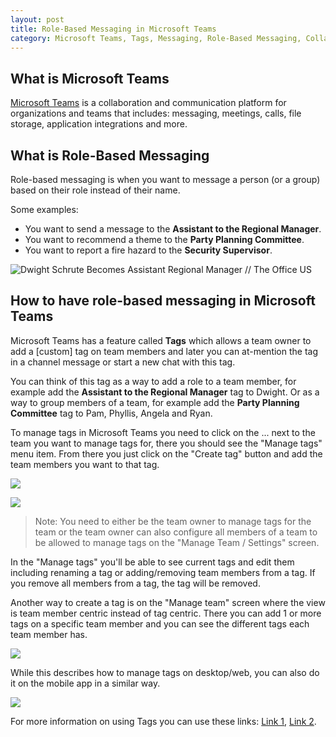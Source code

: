 ```yaml
---
layout: post
title: Role-Based Messaging in Microsoft Teams
category: Microsoft Teams, Tags, Messaging, Role-Based Messaging, Collaboration, Telecommunication
---
```


## What is Microsoft Teams ##

[Microsoft Teams](https://www.microsoft.com/en-us/microsoft-365/microsoft-teams/group-chat-software) is a collaboration and communication platform for organizations and teams that includes: messaging, meetings, calls, file storage, application integrations and more.

## What is Role-Based Messaging ##

Role-based messaging is when you want to message a person (or a group) based on their role instead of their name.

Some examples:
* You want to send a message to the **Assistant to the Regional Manager**.
* You want to recommend a theme to the **Party Planning Committee**.
* You want to report a fire hazard to the **Security Supervisor**.

![Dwight Schrute Becomes Assistant Regional Manager // The Office US](https://i.makeagif.com/media/4-17-2015/F06bPD.gif)

## How to have role-based messaging in Microsoft Teams ##

Microsoft Teams has a feature called **Tags** which allows a team owner to add a [custom] tag on team members and later you can at-mention the tag in a channel message or start a new chat with this tag.

You can think of this tag as a way to add a role to a team member, for example add the **Assistant to the Regional Manager** tag to Dwight.
Or as a way to group members of a team, for example add the **Party Planning Committee** tag to Pam, Phyllis, Angela and Ryan.

To manage tags in Microsoft Teams you need to click on the ... next to the team you want to manage tags for, there you should see the "Manage tags" menu item. From there you just click on the "Create tag" button and add the team members you want to that tag.

![](/images/managetags1.png)

![](/images/managetags2.png)

> Note: You need to either be the team owner to manage tags for the team or the team owner can also configure all members of a team to be allowed to manage tags on the "Manage Team / Settings" screen.

In the "Manage tags" you'll be able to see current tags and edit them including renaming a tag or adding/removing team members from a tag. If you remove all members from a tag, the tag will be removed.

Another way to create a tag is on the "Manage team" screen where the view is team member centric instead of tag centric. There you can add 1 or more tags on a specific team member and you can see the different tags each team member has.

![](/images/managetags3.png)

While this describes how to manage tags on desktop/web, you can also do it on the mobile app in a similar way.

![](/images/managetagsmobile1.png)

For more information on using Tags you can use these links: [Link 1](https://support.office.com/en-us/article/using-tags-in-teams-667bd56f-32b8-4118-9a0b-56807c96d91e), [Link 2](https://docs.microsoft.com/en-us/microsoftteams/manage-tags).
